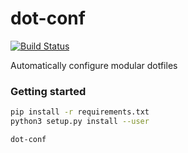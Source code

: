 # dot-conf

[![Build Status](https://travis-ci.com/ben-z/dot-conf.svg?token=XoxzU5ytmnXGRFUMpScC&branch=master)](https://travis-ci.com/ben-z/dot-conf)

Automatically configure modular dotfiles

### Getting started

```bash
pip install -r requirements.txt
python3 setup.py install --user

dot-conf
```
